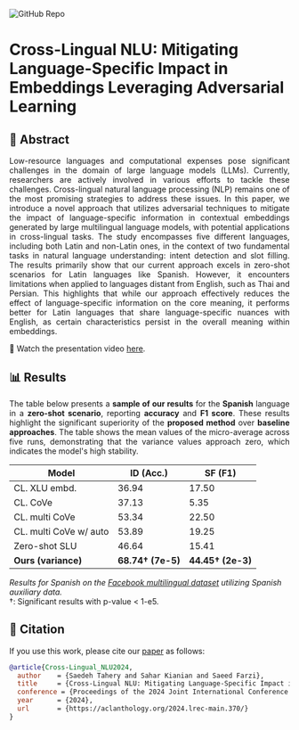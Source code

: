 ![GitHub Repo](https://img.shields.io/badge/Research-Paper-blue)
# **Cross-Lingual NLU: Mitigating Language-Specific Impact in Embeddings Leveraging Adversarial Learning**
## 📜 Abstract
<p align="justify">
Low-resource languages and computational expenses pose significant challenges in the domain of large language models (LLMs). Currently, researchers are actively involved in various efforts to tackle these challenges. Cross-lingual natural language processing (NLP) remains one of the most promising strategies to address these issues. In this paper, we introduce a novel approach that utilizes adversarial techniques to mitigate the impact of language-specific information in contextual embeddings generated by large multilingual language models, with potential applications in cross-lingual tasks. The study encompasses five different languages, including both Latin and non-Latin ones, in the context of two fundamental tasks in natural language understanding: intent detection and slot filling. The results primarily show that our current approach excels in zero-shot scenarios for Latin languages like Spanish. However, it encounters limitations when applied to languages distant from English, such as Thai and Persian. This highlights that while our approach effectively reduces the effect of language-specific information on the core meaning, it performs better for Latin languages that share language-specific nuances with English, as certain characteristics persist in the overall meaning within embeddings.

🎥 Watch the presentation video [here](https://www.youtube.com/watch?v=O_sPeTiBUnQ).
</p>

## 📊 Results
<p align="justify">
The table below presents a <strong>sample of our results</strong> for the <strong>Spanish</strong> language in a <strong>zero-shot scenario</strong>, reporting <strong>accuracy</strong> and <strong>F1 score</strong>.  
These results highlight the significant superiority of the <strong>proposed method</strong> over <strong>baseline approaches</strong>.  
The table shows the mean values of the micro-average across five runs, demonstrating that the variance values approach zero, which indicates the model's high stability.
</p>

|Model                                  |ID (Acc.)   |SF (F1)  |
|----------------------------------------|--------|---------|
| CL. XLU embd.                          |36.94  |17.50   |
| CL. CoVe                               |37.13  |5.35    |
| CL. multi CoVe                         |53.34  |22.50   |
| CL. multi CoVe w/ auto                 |53.89  |19.25   |
| Zero-shot SLU                          |46.64  |15.41   |
| **Ours (variance)**                     |**68.74† (7e-5)** |**44.45† (2e-3)** |

*Results for Spanish on the [Facebook multilingual dataset](https://aclanthology.org/N19-1380/) utilizing Spanish auxiliary data.*  
†: Significant results with p-value < 1-e5.  

## 📌 Citation

If you use this work, please cite our [paper](https://aclanthology.org/2024.lrec-main.370.pdf) as follows:

```bibtex
@article{Cross-Lingual_NLU2024,
  author    = {Saedeh Tahery and Sahar Kianian and Saeed Farzi},
  title     = {Cross-Lingual NLU: Mitigating Language-Specific Impact in Embeddings Leveraging Adversarial Learning},
  conference = {Proceedings of the 2024 Joint International Conference on Computational Linguistics, Language Resources and Evaluation (LREC-COLING 2024)},
  year      = {2024},
  url       = {https://aclanthology.org/2024.lrec-main.370/}
}
```
